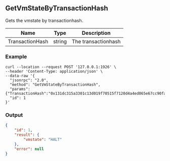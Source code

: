 ## GetVmStateByTransactionHash

Gets the vmstate by transactionhash.

| Name         | Type   | Description       |
| ---------------- | -------------- | ------- |
| TransactionHash | string | The transactionhash |



### Example
```shell
curl --location --request POST '127.0.0.1:1926' \
--header 'Content-Type: application/json' \
--data-raw '{
  "jsonrpc": "2.0",
  "method": "GetVmStateByTransactionHash",
  "params": {"TransactionHash":"0x131dc315a3301c13d019f70515f7120d4a4ed065e67cc90fabe1673422f404ff"},
  "id": 1
}'
```

### Output

```json
{
    "id": 1,
    "result": {
        "vmstate": "HALT"
    },
    "error": null
}
```
